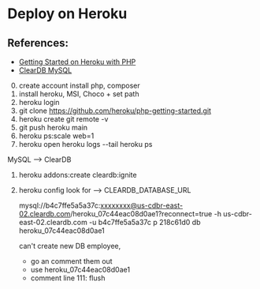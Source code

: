 # Deploy on Heroku

## References:
- [Getting Started on Heroku with PHP
](https://devcenter.heroku.com/articles/getting-started-with-php#set-up)
- [ClearDB MySQL](https://devcenter.heroku.com/articles/cleardb#provisioning-the-shared-mysql-add-on)
0. create account
install php, composer
1. install heroku, MSI, Choco + set path
2. heroku login
3. git clone https://github.com/heroku/php-getting-started.git
4. heroku create
    git remote -v
5. git push heroku main
6. heroku ps:scale web=1
7. heroku open
    heroku logs --tail
    heroku ps


MySQL --> ClearDB
1. heroku addons:create cleardb:ignite
2. heroku config
    look for --> CLEARDB_DATABASE_URL

    mysql://b4c7ffe5a5a37c:xxxxxxxx@us-cdbr-east-02.cleardb.com/heroku_07c44eac08d0ae1?reconnect=true
    -h us-cdbr-east-02.cleardb.com
    -u b4c7ffe5a5a37c
    p 218c61d0
    db heroku_07c44eac08d0ae1

    can't create new DB employee, 
    - go an comment them out
    - use heroku_07c44eac08d0ae1
    - comment line 111: flush